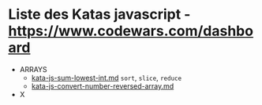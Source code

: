 # Liste des Katas javascript - https://www.codewars.com/dashboard

* ARRAYS
  * [kata-js-sum-lowest-int.md](kata-js-sum-lowest-int.md) `sort`, `slice`, `reduce`
  * [kata-js-convert-number-reversed-array.md](kata-js-convert-number-reversed-array.md)
* X
